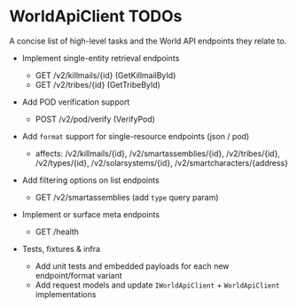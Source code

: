 # WorldApiClient TODOs

A concise list of high-level tasks and the World API endpoints they relate to.

- Implement single-entity retrieval endpoints
  - GET /v2/killmails/{id}  (GetKillmailById)
  - GET /v2/tribes/{id}     (GetTribeById)

- Add POD verification support
  - POST /v2/pod/verify      (VerifyPod)

- Add `format` support for single-resource endpoints (json / pod)
  - affects: /v2/killmails/{id}, /v2/smartassemblies/{id}, /v2/tribes/{id}, /v2/types/{id}, /v2/solarsystems/{id}, /v2/smartcharacters/{address}

- Add filtering options on list endpoints
  - GET /v2/smartassemblies (add `type` query param)

- Implement or surface meta endpoints
  - GET /health

- Tests, fixtures & infra
  - Add unit tests and embedded payloads for each new endpoint/format variant
  - Add request models and update `IWorldApiClient` + `WorldApiClient` implementations



